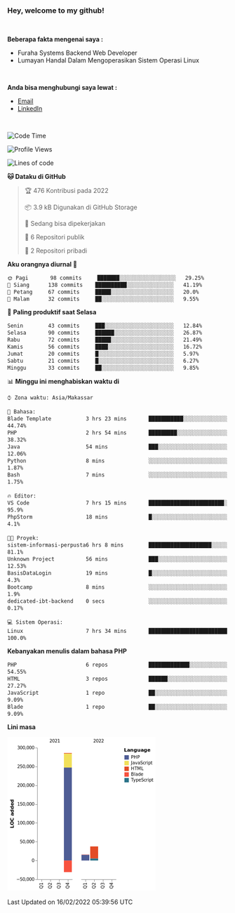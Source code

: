 <h3>Hey, welcome to my github!</h3>

<br>

<p><strong>Beberapa fakta mengenai saya :</strong></p>

<ul>
  <li>Furaha Systems Backend Web Developer</li>
  <li>Lumayan Handal Dalam Mengoperasikan Sistem Operasi Linux</li>
</ul>

<br>

<p><strong>Anda bisa menghubungi saya lewat :</strong></p>

<ul>
  <li><a href="mailto:renaldiapriyanto419@gmail.com">Email</a></li>
  <li><a href="https://www.linkedin.com/in/renaldi-kadang-314314206/">LinkedIn</a></li>
</ul>

<br>

<!--START_SECTION:waka-->
![Code Time](http://img.shields.io/badge/Code%20Time-8%20hrs%206%20mins-blue)

![Profile Views](http://img.shields.io/badge/Profil%20dilihat-93-blue)

![Lines of code](https://img.shields.io/badge/Sejak%20Hello%20World%20aku%20telah%20menulis-271%20Thousand%20baris%20kode-blue)

**🐱 Dataku di GitHub** 

> 🏆 476 Kontribusi pada 2022
 > 
> 📦 3.9 kB Digunakan di GitHub Storage 
 > 
> 💼 Sedang bisa dipekerjakan
 > 
> 📜 6 Repositori publik 
 > 
> 🔑 2 Repositori pribadi  
 > 
**Aku orangnya diurnal 🐤** 

```text
🌞 Pagi       98 commits     ███████░░░░░░░░░░░░░░░░░░   29.25% 
🌆 Siang      138 commits    ██████████░░░░░░░░░░░░░░░   41.19% 
🌃 Petang     67 commits     █████░░░░░░░░░░░░░░░░░░░░   20.0% 
🌙 Malam      32 commits     ██░░░░░░░░░░░░░░░░░░░░░░░   9.55%

```
📅 **Paling produktif saat Selasa** 

```text
Senin        43 commits     ███░░░░░░░░░░░░░░░░░░░░░░   12.84% 
Selasa       90 commits     ██████░░░░░░░░░░░░░░░░░░░   26.87% 
Rabu         72 commits     █████░░░░░░░░░░░░░░░░░░░░   21.49% 
Kamis        56 commits     ████░░░░░░░░░░░░░░░░░░░░░   16.72% 
Jumat        20 commits     █░░░░░░░░░░░░░░░░░░░░░░░░   5.97% 
Sabtu        21 commits     █░░░░░░░░░░░░░░░░░░░░░░░░   6.27% 
Minggu       33 commits     ██░░░░░░░░░░░░░░░░░░░░░░░   9.85%

```


📊 **Minggu ini menghabiskan waktu di** 

```text
⌚︎ Zona waktu: Asia/Makassar

💬 Bahasa: 
Blade Template           3 hrs 23 mins       ███████████░░░░░░░░░░░░░░   44.74% 
PHP                      2 hrs 54 mins       █████████░░░░░░░░░░░░░░░░   38.32% 
Java                     54 mins             ███░░░░░░░░░░░░░░░░░░░░░░   12.06% 
Python                   8 mins              ░░░░░░░░░░░░░░░░░░░░░░░░░   1.87% 
Bash                     7 mins              ░░░░░░░░░░░░░░░░░░░░░░░░░   1.75%

🔥 Editor: 
VS Code                  7 hrs 15 mins       ████████████████████████░   95.9% 
PhpStorm                 18 mins             █░░░░░░░░░░░░░░░░░░░░░░░░   4.1%

🐱‍💻 Proyek: 
sistem-informasi-perpusta6 hrs 8 mins        ████████████████████░░░░░   81.1% 
Unknown Project          56 mins             ███░░░░░░░░░░░░░░░░░░░░░░   12.53% 
BasisDataLogin           19 mins             █░░░░░░░░░░░░░░░░░░░░░░░░   4.3% 
Bootcamp                 8 mins              ░░░░░░░░░░░░░░░░░░░░░░░░░   1.9% 
dedicated-ibt-backend    0 secs              ░░░░░░░░░░░░░░░░░░░░░░░░░   0.17%

💻 Sistem Operasi: 
Linux                    7 hrs 34 mins       █████████████████████████   100.0%

```

**Kebanyakan menulis dalam bahasa PHP** 

```text
PHP                      6 repos             █████████████░░░░░░░░░░░░   54.55% 
HTML                     3 repos             ██████░░░░░░░░░░░░░░░░░░░   27.27% 
JavaScript               1 repo              ██░░░░░░░░░░░░░░░░░░░░░░░   9.09% 
Blade                    1 repo              ██░░░░░░░░░░░░░░░░░░░░░░░   9.09%

```


**Lini masa**

![Chart not found](https://raw.githubusercontent.com/Sylent-Sys/Sylent-Sys/main/charts/bar_graph.png) 


 Last Updated on 16/02/2022 05:39:56 UTC
<!--END_SECTION:waka-->
